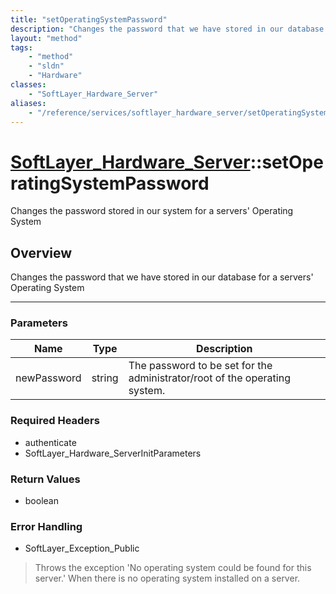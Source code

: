 ```yaml
---
title: "setOperatingSystemPassword"
description: "Changes the password that we have stored in our database for a servers' Operating System"
layout: "method"
tags:
    - "method"
    - "sldn"
    - "Hardware"
classes:
    - "SoftLayer_Hardware_Server"
aliases:
    - "/reference/services/softlayer_hardware_server/setOperatingSystemPassword"
---
```

# [SoftLayer_Hardware_Server](/reference/services/SoftLayer_Hardware_Server)::setOperatingSystemPassword


Changes the password stored in our system for a servers' Operating System


## Overview 
Changes the password that we have stored in our database for a servers' Operating System

-----

### Parameters 
|Name | Type | Description |
| --- | --- | --- |
|newPassword| string| The password to be set for the administrator/root of the operating system.|


### Required Headers
* authenticate
* SoftLayer_Hardware_ServerInitParameters


### Return Values
* boolean



### Error Handling

* SoftLayer_Exception_Public 

> Throws the exception 'No operating system could be found for this server.' When there is no operating system installed on a server. 



